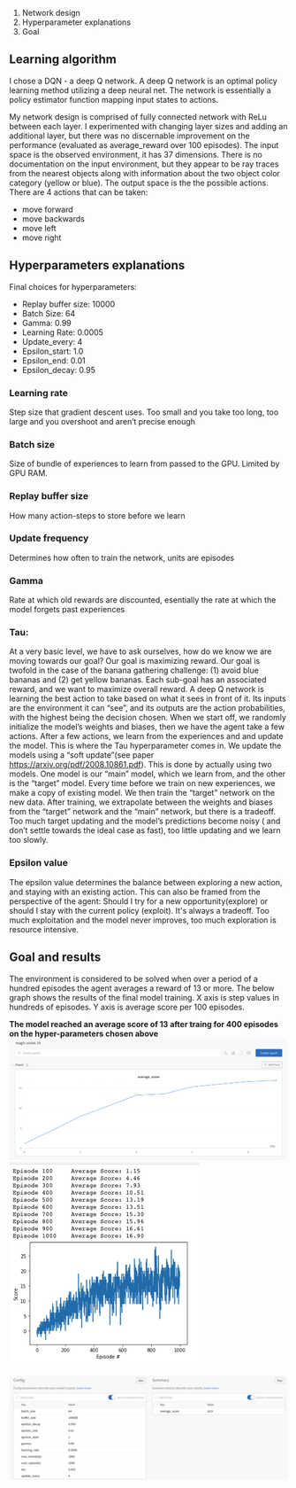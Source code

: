 1. Network design 
2. Hyperparameter explanations 
3. Goal 

## Learning algorithm 
I chose a DQN - a deep Q network. A deep Q network is an optimal policy learning method utilizing a deep neural net. The network is essentially a policy estimator function mapping input states to actions. 

My network design is comprised of fully connected network with ReLu between each layer. I experimented with changing layer sizes and adding an additional layer, but there was no discernable improvement on the performance (evaluated as average_reward over 100 episodes). 
The input space is the observed environment, it has 37 dimensions. There is no documentation on the input environment, but they appear to be ray traces from the nearest objects along with information about the two object color category (yellow or blue). 
The output space is the the possible actions. There are 4 actions that can be taken: 
- move forward 
- move backwards 
- move left 
- move right 


## Hyperparameters explanations 

Final choices for hyperparameters: 
- Replay buffer size: 10000 
- Batch Size:         64 
- Gamma:              0.99
- Learning Rate:      0.0005 
- Update_every:       4
- Epsilon_start:      1.0
- Epsilon_end:        0.01
- Epsilon_decay:      0.95


### Learning rate
Step size that gradient descent uses. Too small and you take too long, too large and you overshoot and aren’t precise enough

### Batch size
Size of bundle of experiences to learn from passed to the GPU. Limited by GPU RAM. 

### Replay buffer size
How many action-steps to store before we learn

### Update frequency
Determines how often to train the network, units are episodes

### Gamma
Rate at which old rewards are discounted, esentially the rate at which the model forgets past experiences

### Tau: 
At a very basic level, we have to ask ourselves, how do we know we are moving towards our goal? Our goal is maximizing reward. Our goal is twofold in the case of the banana gathering challenge: (1) avoid blue bananas and (2) get yellow bananas. Each sub-goal has an associated reward, and we want to maximize overall reward. A deep Q network is learning the best action to take based on what it sees in front of it. Its inputs are the environment it can “see”, and its outputs are the action probabilities, with the highest being the decision chosen. When we start off, we randomly initialize the model’s weights and biases, then we have the agent take a few actions. After a few actions, we learn from the experiences and and update the model. This is where the Tau hyperparameter comes in. We update the models using a “soft update”(see paper https://arxiv.org/pdf/2008.10861.pdf). This is done by actually using two models. One model is our “main” model, which we learn from, and the other is the “target” model. Every time before we train on new experiences, we make a copy of existing model. We then train the “target” network on the new data. After training, we extrapolate between the weights and biases from the “target” network and the “main” network, but there is a tradeoff. Too much target updating and the model’s predictions become noisy ( and don’t settle towards the ideal case as fast), too little updating and we learn too slowly. 

### Epsilon value 
The epsilon value determines the balance between exploring a new action, and staying with an existing action. This can also be framed from the perspective of the agent: Should I try for a new opportunity(explore) or should I stay with the current policy (exploit). It's always a tradeoff. Too much exploitation and the model never improves, too much exploration is resource intensive. 

## Goal and results 
The environment is considered to be solved when over a period of a hundred episodes the agent averages a reward of 13 or more. 
The below graph shows the results of the final model training. X axis is step values in hundreds of episodes. Y axis is average score per 100 episodes. 

<b> The model reached an average score of 13 after traing for 400 episodes on the hyper-parameters chosen above  </b>
![Average scores output](media/results_magic-violet-19.png)
![Average scores output matplotlib](media/matplotilb_scores.png)



![Weights and Biases model config page](media/wandb_output.png)
